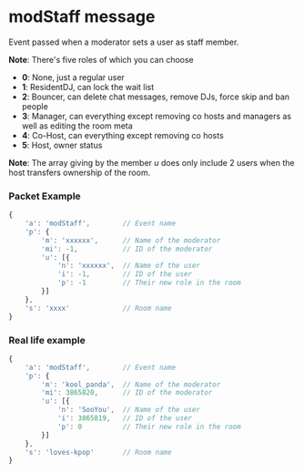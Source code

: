 # modStaff message

Event passed when a moderator sets a user as staff member.

**Note**: There's five roles of which you can choose

* **0**: None, just a regular user
* **1**: ResidentDJ, can lock the wait list
* **2**: Bouncer, can delete chat messages, remove DJs, force skip and ban people
* **3**: Manager, can everything except removing co hosts and managers as well as editing the room meta
* **4**: Co-Host, can everything except removing co hosts
* **5**: Host, owner status 

**Note**: The array giving by the member _u_ does only include 2 users when the host transfers ownership of the room.

### Packet Example

```js
{
    'a': 'modStaff',        // Event name
    'p': {
        'm': 'xxxxxx',	    // Name of the moderator
        'mi': -1,           // ID of the moderator
        'u': [{
            'n': 'xxxxxx',  // Name of the user
            'i': -1,        // ID of the user
            'p': -1         // Their new role in the room
        }]
    },
    's': 'xxxx'             // Room name
}
```
### Real life example
```js
{
    'a': 'modStaff',        // Event name
    'p': {
        'm': 'kool_panda',  // Name of the moderator
        'mi': 3865820,      // ID of the moderator
        'u': [{
            'n': 'SooYou',  // Name of the user
            'i': 3865819,   // ID of the user
            'p': 0          // Their new role in the room
        }]
    },
    's': 'loves-kpop'       // Room name
}
```